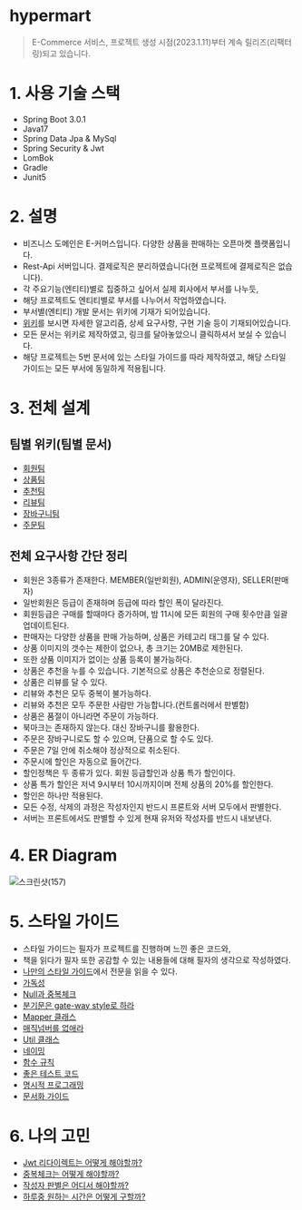 # hypermart
> E-Commerce 서비스, 프로젝트 생성 시점(2023.1.11)부터 계속 릴리즈(리팩터링)되고 있습니다.

# 1. 사용 기술 스택
* Spring Boot 3.0.1
* Java17
* Spring Data Jpa & MySql
* Spring Security & Jwt
* LomBok
* Gradle
* Junit5

# 2. 설명
* 비즈니스 도메인은 E-커머스입니다. 다양한 상품을 판매하는 오픈마켓 플랫폼입니다.
* Rest-Api 서버입니다. 결제로직은 분리하였습니다(현 프로젝트에 결제로직은 없습니다).
* 각 주요기능(엔티티)별로 집중하고 싶어서 실제 회사에서 부서를 나누듯,
* 해당 프로젝트도 엔티티별로 부서를 나누어서 작업하였습니다.
* 부서별(엔티티) 개발 문서는 위키에 기재가 되어있습니다.
* [위키](https://github.com/liveforone/hypermart/wiki)를 보시면 자세한 알고리즘, 상세 요구사항, 구현 기술 등이 기재되어있습니다.
* 모든 문서는 위키로 제작하였고, 링크를 달아놓았으니 클릭하셔서 보실 수 있습니다.
* 해당 프로젝트는 5번 문서에 있는 스타일 가이드를 따라 제작하였고, 해당 스타일 가이드는 모든 부서에 동일하게 적용됩니다.

# 3. 전체 설계
## 팀별 위키(팀별 문서)
* [회원팀](https://github.com/liveforone/hypermart/wiki/%ED%9A%8C%EC%9B%90%ED%8C%80)
* [상품팀](https://github.com/liveforone/hypermart/wiki/%EC%83%81%ED%92%88%ED%8C%80)
* [추천팀](https://github.com/liveforone/hypermart/wiki/%EC%B6%94%EC%B2%9C%ED%8C%80)
* [리뷰팀](https://github.com/liveforone/hypermart/wiki/%EB%A6%AC%EB%B7%B0%ED%8C%80) 
* [장바구니팀](https://github.com/liveforone/hypermart/wiki/%EC%9E%A5%EB%B0%94%EA%B5%AC%EB%8B%88%ED%8C%80)
* [주문팀](https://github.com/liveforone/hypermart/wiki/%EC%A3%BC%EB%AC%B8%ED%8C%80)
## 전체 요구사항 간단 정리
* 회원은 3종류가 존재한다. MEMBER(일반회원), ADMIN(운영자), SELLER(판매자)
* 일반회원은 등급이 존재하며 등급에 따라 할인 폭이 달라진다.
* 회원등급은 구매를 할때마다 증가하며, 밤 11시에 모든 회원의 구매 횟수만큼 일괄 업데이트된다.
* 판매자는 다양한 상품을 판매 가능하며, 상품은 카테고리 태그를 달 수 있다.
* 상품 이미지의 갯수는 제한이 없으나, 총 크기는 20MB로 제한된다.
* 또한 상품 이미지가 없이는 상품 등록이 불가능하다.
* 상품은 추천을 누를 수 있습니다. 기본적으로 상품은 추천순으로 정렬된다.
* 상품은 리뷰를 달 수 있다.
* 리뷰와 추천은 모두 중복이 불가능하다.
* 리뷰와 추천은 모두 주문한 사람만 가능합니다.(컨트롤러에서 판별함)
* 상품은 품절이 아니라면 주문이 가능하다.
* 북마크는 존재하지 않는다. 대신 장바구니를 활용한다.
* 주문은 장바구니로도 할 수 있으며, 단품으로 할 수도 있다.
* 주문은 7일 안에 취소해야 정상적으로 취소된다.
* 주문시에 할인은 자동으로 들어간다. 
* 할인정책은 두 종류가 있다. 회원 등급할인과 상품 특가 할인이다.
* 상품 특가 할인은 저녁 9시부터 10시까지이며 전체 상품의 20%를 할인한다.
* 할인은 하나만 적용된다.
* 모든 수정, 삭제의 과정은 작성자인지 반드시 프론트와 서버 모두에서 판별한다.
* 서버는 프론트에서도 판별할 수 있게 현재 유저와 작성자를 반드시 내보낸다.

# 4. ER Diagram
![스크린샷(157)](https://user-images.githubusercontent.com/88976237/212882582-b735c41a-8539-4f0e-8ea0-766fd60bd380.png)

# 5. 스타일 가이드
* 스타일 가이드는 필자가 프로젝트를 진행하며 느낀 좋은 코드와, 
* 책을 읽다가 필자 또한 공감할 수 있는 내용들에 대해 필자의 생각으로 작성하였다.
* [나만의 스타일 가이드](https://github.com/liveforone/study/tree/main/%5B%EB%82%98%EB%A7%8C%EC%9D%98%20%EC%8A%A4%ED%83%80%EC%9D%BC%20%EA%B0%80%EC%9D%B4%EB%93%9C%5D)에서 전문을 읽을 수 있다.
* [가독성](https://github.com/liveforone/study/blob/main/%5B%EB%82%98%EB%A7%8C%EC%9D%98%20%EC%8A%A4%ED%83%80%EC%9D%BC%20%EA%B0%80%EC%9D%B4%EB%93%9C%5D/b.%20%EA%B0%80%EB%8F%85%EC%84%B1.md)
* [Null과 중복체크](https://github.com/liveforone/study/blob/main/%5B%EB%82%98%EB%A7%8C%EC%9D%98%20%EC%8A%A4%ED%83%80%EC%9D%BC%20%EA%B0%80%EC%9D%B4%EB%93%9C%5D/c.%20Null%EA%B3%BC%20%EC%A4%91%EB%B3%B5%20%EC%B2%B4%ED%81%AC.md)
* [분기문은 gate-way style로 하라](https://github.com/liveforone/study/blob/main/%5B%EB%82%98%EB%A7%8C%EC%9D%98%20%EC%8A%A4%ED%83%80%EC%9D%BC%20%EA%B0%80%EC%9D%B4%EB%93%9C%5D/d.%20%EB%B6%84%EA%B8%B0%EB%AC%B8%EC%9D%80%20gate-way%20%EC%8A%A4%ED%83%80%EC%9D%BC%EB%A1%9C%20%ED%95%98%EB%9D%BC.md)
* [Mapper 클래스](https://github.com/liveforone/study/blob/main/%5B%EB%82%98%EB%A7%8C%EC%9D%98%20%EC%8A%A4%ED%83%80%EC%9D%BC%20%EA%B0%80%EC%9D%B4%EB%93%9C%5D/e.%20Mapper%20%ED%81%B4%EB%9E%98%EC%8A%A4.md)
* [매직넘버를 없애라](https://github.com/liveforone/study/blob/main/%5B%EB%82%98%EB%A7%8C%EC%9D%98%20%EC%8A%A4%ED%83%80%EC%9D%BC%20%EA%B0%80%EC%9D%B4%EB%93%9C%5D/f.%20%EB%A7%A4%EC%A7%81%EB%84%98%EB%B2%84%EB%A5%BC%20%EC%97%86%EC%95%A0%EB%9D%BC.md)
* [Util 클래스](https://github.com/liveforone/study/blob/main/%5B%EB%82%98%EB%A7%8C%EC%9D%98%20%EC%8A%A4%ED%83%80%EC%9D%BC%20%EA%B0%80%EC%9D%B4%EB%93%9C%5D/g.%20Util%20%ED%81%B4%EB%9E%98%EC%8A%A4.md)
* [네이밍](https://github.com/liveforone/study/blob/main/%5B%EB%82%98%EB%A7%8C%EC%9D%98%20%EC%8A%A4%ED%83%80%EC%9D%BC%20%EA%B0%80%EC%9D%B4%EB%93%9C%5D/h.%20%EB%84%A4%EC%9D%B4%EB%B0%8D.md)
* [함수 규칙](https://github.com/liveforone/study/blob/main/%5B%EB%82%98%EB%A7%8C%EC%9D%98%20%EC%8A%A4%ED%83%80%EC%9D%BC%20%EA%B0%80%EC%9D%B4%EB%93%9C%5D/i.%20%ED%95%A8%EC%88%98.md)
* [좋은 테스트 코드](https://github.com/liveforone/study/blob/main/%5B%EB%82%98%EB%A7%8C%EC%9D%98%20%EC%8A%A4%ED%83%80%EC%9D%BC%20%EA%B0%80%EC%9D%B4%EB%93%9C%5D/j.%20%EC%A2%8B%EC%9D%80%20%ED%85%8C%EC%8A%A4%ED%8A%B8%20%EC%BD%94%EB%93%9C.md)
* [명시적 프로그래밍](https://github.com/liveforone/study/blob/main/%5B%EB%82%98%EB%A7%8C%EC%9D%98%20%EC%8A%A4%ED%83%80%EC%9D%BC%20%EA%B0%80%EC%9D%B4%EB%93%9C%5D/k.%20%EB%AA%85%EC%8B%9C%EC%A0%81%20%ED%94%84%EB%A1%9C%EA%B7%B8%EB%9E%98%EB%B0%8D.md)
* [문서화 가이드](https://github.com/liveforone/study/blob/main/%5B%EB%82%98%EB%A7%8C%EC%9D%98%20%EC%8A%A4%ED%83%80%EC%9D%BC%20%EA%B0%80%EC%9D%B4%EB%93%9C%5D/l.%20%EB%AC%B8%EC%84%9C%ED%99%94%20%EA%B0%80%EC%9D%B4%EB%93%9C.md)

# 6. 나의 고민
* [Jwt 리다이렉트는 어떻게 해야할까?](https://github.com/liveforone/hypermart/wiki/Jwt-%EB%A6%AC%EB%8B%A4%EC%9D%B4%EB%A0%89%ED%8A%B8%EB%8A%94-%EC%96%B4%EB%96%BB%EA%B2%8C-%ED%95%B4%EC%95%BC%ED%95%A0%EA%B9%8C%3F)
* [중복체크는 어떻게 해야할까?](https://github.com/liveforone/hypermart/wiki/%EC%A4%91%EB%B3%B5%EC%B2%B4%ED%81%AC%EB%8A%94-%EC%96%B4%EB%96%BB%EA%B2%8C-%ED%95%B4%EC%95%BC%ED%95%A0%EA%B9%8C%3F)
* [작성자 판별은 어디서 해야할까?](https://github.com/liveforone/hypermart/wiki/%EC%9E%91%EC%84%B1%EC%9E%90-%ED%8C%90%EB%B3%84%EC%9D%80-%EC%96%B4%EB%94%94%EC%84%9C-%ED%95%B4%EC%95%BC%ED%95%A0%EA%B9%8C%3F)
* [하루중 원하는 시간은 어떻게 구할까?](https://github.com/liveforone/hypermart/wiki/%ED%95%98%EB%A3%A8%EC%A4%91-%EC%9B%90%ED%95%98%EB%8A%94-%EC%8B%9C%EA%B0%84%EC%9D%80-%EC%96%B4%EB%96%BB%EA%B2%8C-%EA%B5%AC%ED%95%A0%EA%B9%8C%3F)